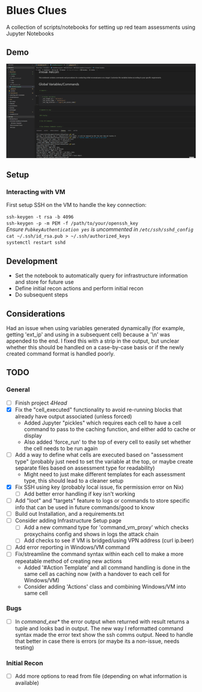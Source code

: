 # Blues Clues
A collection of scripts/notebooks for setting up red team assessments using Jupyter Notebooks

## Demo
![](Demo_20240317.gif)

## Setup
### Interacting with VM
First setup SSH on the VM to handle the key connection:  

`ssh-keygen -t rsa -b 4096`  
`ssh-keygen -p -m PEM -f /path/to/your/openssh_key`  
_Ensure `PubkeyAuthentication yes` is uncommented in `/etc/ssh/sshd_config`_  
`cat ~/.ssh/id_rsa.pub > ~/.ssh/authorized_keys`  
`systemctl restart sshd`  

## Development
- Set the notebook to automatically query for infrastructure information and store for future use
- Define initial recon actions and perform initial recon
- Do subsequent steps

## Considerations
Had an issue when using variables generated dynamically (for example, getting 'ext_ip' and using in a subsequent cell) because a '\n' was appended to the end. I fixed this with a strip in the output, but unclear whether this should be handled on a case-by-case basis or if the newly created command format is handled poorly.

## TODO
### General
- [ ] Finish project _4Head_
- [x] Fix the "cell_executed" functionality to avoid re-running blocks that already have output associated (unless forced)
  - Added Jupyter "pickles" which requires each cell to have a cell command to pass to the caching function, and either add to cache or display
  - Also added 'force_run' to the top of every cell to easily set whether the cell needs to be run again
- [ ] Add a way to define what cells are executed based on "assessment type" (probably just need to set the variable at the top, or maybe create separate files based on assessment type for readability)
  - Might need to just make different templates for each assessment type, this should lead to a cleaner setup
- [x] Fix SSH using key (probably local issue, fix permission error on Nix)
  - [ ] Add better error handling if key isn't working
- [ ] Add "loot" and "targets" feature to logs or commands to store specific info that can be used in future commands/good to know
- [ ] Build out Installation, and a requirements.txt
- [ ] Consider adding Infrastructure Setup page
  - [ ] Add a new command type for 'command_vm_proxy' which checks proxychains config and shows in logs the attack chain
  - [ ] Add checks to see if VM is bridged/using VPN address (curl ip.beer)
- [ ] Add error reporting in Windows/VM command
- [ ] Fix/streamline the command syntax within each cell to make a more repeatable method of creating new actions
  - Added '#Action Template' and all command handling is done in the same cell as caching now (with a handover to each cell for Windows/VM)
  - Consider adding 'Actions' class and combining Windows/VM into same cell

### Bugs
- [ ] In _command_exe_* the error output when returned with result returns a tuple and looks bad in output. The new way I reformatted command syntax made the error text show the ssh comms output. Need to handle that better in case there is errors (or maybe its a non-issue, needs testing)


### Initial Recon
- [ ] Add more options to read from file (depending on what information is available)